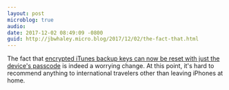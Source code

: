 ```yaml
---
layout: post
microblog: true
audio: 
date: 2017-12-02 08:49:09 -0800
guid: http://jbwhaley.micro.blog/2017/12/02/the-fact-that.html
---
```

The fact that [encrypted iTunes backup keys can now be reset with just the device's passcode](https://www.theregister.co.uk/2017/12/01/apple_ios_11_security_downgrade_decried_as_horror_show/) is indeed a worrying change. At this point, it's hard to recommend anything to international travelers other than leaving iPhones at home.
